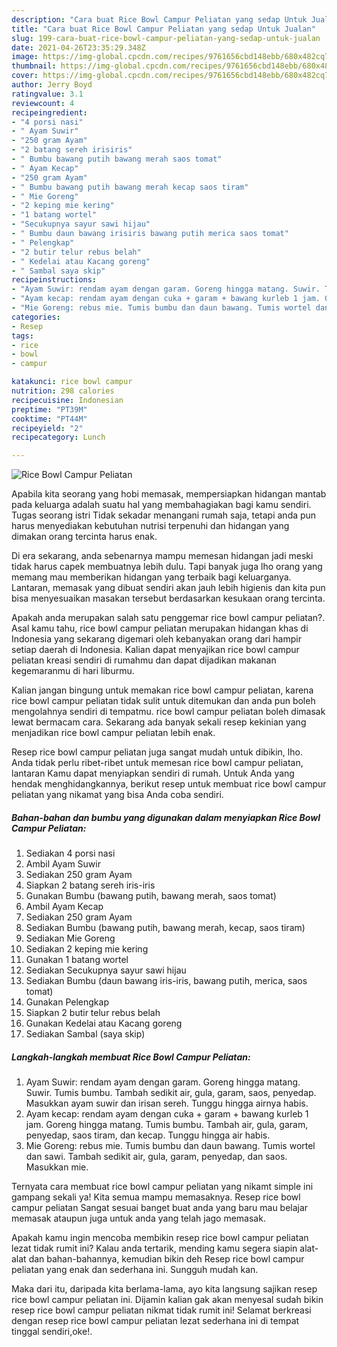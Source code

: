```yaml
---
description: "Cara buat Rice Bowl Campur Peliatan yang sedap Untuk Jualan"
title: "Cara buat Rice Bowl Campur Peliatan yang sedap Untuk Jualan"
slug: 199-cara-buat-rice-bowl-campur-peliatan-yang-sedap-untuk-jualan
date: 2021-04-26T23:35:29.348Z
image: https://img-global.cpcdn.com/recipes/9761656cbd148ebb/680x482cq70/rice-bowl-campur-peliatan-foto-resep-utama.jpg
thumbnail: https://img-global.cpcdn.com/recipes/9761656cbd148ebb/680x482cq70/rice-bowl-campur-peliatan-foto-resep-utama.jpg
cover: https://img-global.cpcdn.com/recipes/9761656cbd148ebb/680x482cq70/rice-bowl-campur-peliatan-foto-resep-utama.jpg
author: Jerry Boyd
ratingvalue: 3.1
reviewcount: 4
recipeingredient:
- "4 porsi nasi"
- " Ayam Suwir"
- "250 gram Ayam"
- "2 batang sereh irisiris"
- " Bumbu bawang putih bawang merah saos tomat"
- " Ayam Kecap"
- "250 gram Ayam"
- " Bumbu bawang putih bawang merah kecap saos tiram"
- " Mie Goreng"
- "2 keping mie kering"
- "1 batang wortel"
- "Secukupnya sayur sawi hijau"
- " Bumbu daun bawang irisiris bawang putih merica saos tomat"
- " Pelengkap"
- "2 butir telur rebus belah"
- " Kedelai atau Kacang goreng"
- " Sambal saya skip"
recipeinstructions:
- "Ayam Suwir: rendam ayam dengan garam. Goreng hingga matang. Suwir. Tumis bumbu. Tambah sedikit air, gula, garam, saos, penyedap. Masukkan ayam suwir dan irisan sereh. Tunggu hingga airnya habis."
- "Ayam kecap: rendam ayam dengan cuka + garam + bawang kurleb 1 jam. Goreng hingga matang. Tumis bumbu. Tambah air, gula, garam, penyedap, saos tiram, dan kecap. Tunggu hingga air habis."
- "Mie Goreng: rebus mie. Tumis bumbu dan daun bawang. Tumis wortel dan sawi. Tambah sedikit air, gula, garam, penyedap, dan saos. Masukkan mie."
categories:
- Resep
tags:
- rice
- bowl
- campur

katakunci: rice bowl campur 
nutrition: 298 calories
recipecuisine: Indonesian
preptime: "PT39M"
cooktime: "PT44M"
recipeyield: "2"
recipecategory: Lunch

---
```



![Rice Bowl Campur Peliatan](https://img-global.cpcdn.com/recipes/9761656cbd148ebb/680x482cq70/rice-bowl-campur-peliatan-foto-resep-utama.jpg)

Apabila kita seorang yang hobi memasak, mempersiapkan hidangan mantab pada keluarga adalah suatu hal yang membahagiakan bagi kamu sendiri. Tugas seorang istri Tidak sekadar menangani rumah saja, tetapi anda pun harus menyediakan kebutuhan nutrisi terpenuhi dan hidangan yang dimakan orang tercinta harus enak.

Di era  sekarang, anda sebenarnya mampu memesan hidangan jadi meski tidak harus capek membuatnya lebih dulu. Tapi banyak juga lho orang yang memang mau memberikan hidangan yang terbaik bagi keluarganya. Lantaran, memasak yang dibuat sendiri akan jauh lebih higienis dan kita pun bisa menyesuaikan masakan tersebut berdasarkan kesukaan orang tercinta. 



Apakah anda merupakan salah satu penggemar rice bowl campur peliatan?. Asal kamu tahu, rice bowl campur peliatan merupakan hidangan khas di Indonesia yang sekarang digemari oleh kebanyakan orang dari hampir setiap daerah di Indonesia. Kalian dapat menyajikan rice bowl campur peliatan kreasi sendiri di rumahmu dan dapat dijadikan makanan kegemaranmu di hari liburmu.

Kalian jangan bingung untuk memakan rice bowl campur peliatan, karena rice bowl campur peliatan tidak sulit untuk ditemukan dan anda pun boleh mengolahnya sendiri di tempatmu. rice bowl campur peliatan boleh dimasak lewat bermacam cara. Sekarang ada banyak sekali resep kekinian yang menjadikan rice bowl campur peliatan lebih enak.

Resep rice bowl campur peliatan juga sangat mudah untuk dibikin, lho. Anda tidak perlu ribet-ribet untuk memesan rice bowl campur peliatan, lantaran Kamu dapat menyiapkan sendiri di rumah. Untuk Anda yang hendak menghidangkannya, berikut resep untuk membuat rice bowl campur peliatan yang nikamat yang bisa Anda coba sendiri.

<!--inarticleads1-->

##### Bahan-bahan dan bumbu yang digunakan dalam menyiapkan Rice Bowl Campur Peliatan:

1. Sediakan 4 porsi nasi
1. Ambil  Ayam Suwir
1. Sediakan 250 gram Ayam
1. Siapkan 2 batang sereh iris-iris
1. Gunakan  Bumbu (bawang putih, bawang merah, saos tomat)
1. Ambil  Ayam Kecap
1. Sediakan 250 gram Ayam
1. Sediakan  Bumbu (bawang putih, bawang merah, kecap, saos tiram)
1. Sediakan  Mie Goreng
1. Sediakan 2 keping mie kering
1. Gunakan 1 batang wortel
1. Sediakan Secukupnya sayur sawi hijau
1. Sediakan  Bumbu (daun bawang iris-iris, bawang putih, merica, saos tomat)
1. Gunakan  Pelengkap
1. Siapkan 2 butir telur rebus belah
1. Gunakan  Kedelai atau Kacang goreng
1. Sediakan  Sambal (saya skip)




<!--inarticleads2-->

##### Langkah-langkah membuat Rice Bowl Campur Peliatan:

1. Ayam Suwir: rendam ayam dengan garam. Goreng hingga matang. Suwir. Tumis bumbu. Tambah sedikit air, gula, garam, saos, penyedap. Masukkan ayam suwir dan irisan sereh. Tunggu hingga airnya habis.
1. Ayam kecap: rendam ayam dengan cuka + garam + bawang kurleb 1 jam. Goreng hingga matang. Tumis bumbu. Tambah air, gula, garam, penyedap, saos tiram, dan kecap. Tunggu hingga air habis.
1. Mie Goreng: rebus mie. Tumis bumbu dan daun bawang. Tumis wortel dan sawi. Tambah sedikit air, gula, garam, penyedap, dan saos. Masukkan mie.




Ternyata cara membuat rice bowl campur peliatan yang nikamt simple ini gampang sekali ya! Kita semua mampu memasaknya. Resep rice bowl campur peliatan Sangat sesuai banget buat anda yang baru mau belajar memasak ataupun juga untuk anda yang telah jago memasak.

Apakah kamu ingin mencoba membikin resep rice bowl campur peliatan lezat tidak rumit ini? Kalau anda tertarik, mending kamu segera siapin alat-alat dan bahan-bahannya, kemudian bikin deh Resep rice bowl campur peliatan yang enak dan sederhana ini. Sungguh mudah kan. 

Maka dari itu, daripada kita berlama-lama, ayo kita langsung sajikan resep rice bowl campur peliatan ini. Dijamin kalian gak akan menyesal sudah bikin resep rice bowl campur peliatan nikmat tidak rumit ini! Selamat berkreasi dengan resep rice bowl campur peliatan lezat sederhana ini di tempat tinggal sendiri,oke!.

